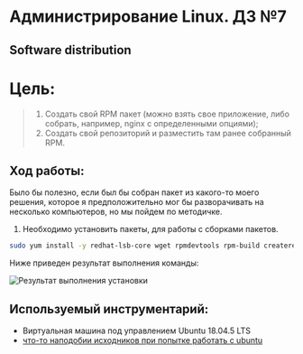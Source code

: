 # Администрирование Linux. ДЗ №7

## Software distribution

# Цель:
> 1) Создать свой RPM пакет (можно взять свое приложение, либо собрать, например, nginx с определенными опциями);
> 2) Создать свой репозиторий и разместить там ранее собранный RPM.

## Ход работы:

Было бы полезно, если был бы собран пакет из какого-то моего решения, которое я предположительно мог бы разворачивать на несколько компьютеров, но мы пойдем по методичке.

1. Необходимо установить пакеты, для работы с сборками пакетов.
  ```bash
  sudo yum install -y redhat-lsb-core wget rpmdevtools rpm-build createrepo yum-utils
  ```
  Ниже приведен результат выполнения команды:
  
  ![Результат выполнения установки](https://sun9-27.userapi.com/impf/la1vhaWw6XErjoWpFO8YCEsEKvpRIrNqcMb90Q/oIOxzl5KEZU.jpg?size=1023x408&quality=96&proxy=1&sign=6c204a81cd5394b4d8a693fdd6b85e46&type=album "Результат выполнения установки")
  
  
  
  
  
  
  
  

## Используемый инструментарий:
- Виртуальная машина под управлением Ubuntu 18.04.5 LTS
- [что-то наподобии исходников при попытке работать с ubuntu](http://rus-linux.net/MyLDP/po/packages.html)

